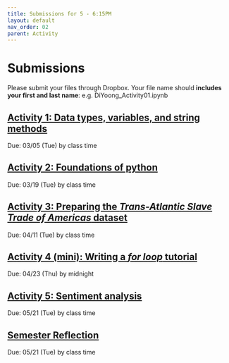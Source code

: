 ```yaml
---
title: Submissions for 5 - 6:15PM
layout: default
nav_order: 02
parent: Activity
---
```


# Submissions
Please submit your files through Dropbox. Your file name should **includes your first and last name**: e.g.  DiYoong_Activity01.ipynb

## [Activity 1: Data types, variables, and string methods](https://www.dropbox.com/request/LhGAgpC0wz3TnaNI2pqL)
Due: 03/05 (Tue) by class time

## [Activity 2: Foundations of python](https://www.dropbox.com/request/lGCFA6ZA9htDBVPQmLtJ) 
Due: 03/19 (Tue) by class time

## [Activity 3: Preparing the _Trans-Atlantic Slave Trade of Americas_ dataset](https://www.dropbox.com/request/rSC9yIbRK23CPOpwtyL4)
Due: 04/11 (Tue) by class time

## [Activity 4 (mini): Writing a _for loop_ tutorial](https://www.dropbox.com/request/BKSr7PLYbLDCoJDBXiwi)
Due: 04/23 (Thu) by midnight

## [Activity 5: Sentiment analysis](https://www.dropbox.com/request/fOPx8k3oeIZRq4IHlgfX)
Due: 05/21 (Tue) by class time

## [Semester Reflection](https://www.dropbox.com/request/jnGOmYbE9hNFvrX7MNDs)
Due: 05/21 (Tue) by class time